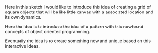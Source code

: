 Here in this sketch I would like to introduce this idea of creating a grid of square objects that will be like little canvas with a associated location and its own dynamics. 

Here the idea is to introduce the idea of a pattern with this newfound concepts of object oriented programming.

Eventually the idea is to create something new and unique based on this interactive ideas. 
